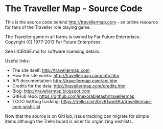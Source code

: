 The Traveller Map - Source Code
================================

This is the source code behind http://travellermap.com - an online resource for fans
of the Traveller role playing game.

The Traveller game in all forms is owned by Far Future Enterprises. 
Copyright (C) 1977-2013 Far Future Enterprises.

See LICENSE.md for software licensing details.

Useful links:

* The site itself: http://travellermap.com
* How the site works: http://travellermap.com/info.htm
* API documentation: http://travellermap.com/api.htm
* Credits for the data: http://travellermap.com/credits.htm
* Blog: http://travellermap.blogspot.com
* GitHub repo: https://github.com/inexorabletash/travellermap
* TODO list/bug tracking: https://trello.com/b/y61wmEKJ/travellermap-com-wish-list

Now that the source is on GitHub, issue tracking can migrate for simple items
although the Trello board is nicer for organizing wishlists.
